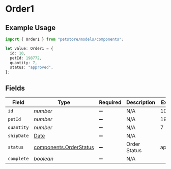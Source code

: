 # Order1

## Example Usage

```typescript
import { Order1 } from "petstore/models/components";

let value: Order1 = {
  id: 10,
  petId: 198772,
  quantity: 7,
  status: "approved",
};
```

## Fields

| Field                                                                                         | Type                                                                                          | Required                                                                                      | Description                                                                                   | Example                                                                                       |
| --------------------------------------------------------------------------------------------- | --------------------------------------------------------------------------------------------- | --------------------------------------------------------------------------------------------- | --------------------------------------------------------------------------------------------- | --------------------------------------------------------------------------------------------- |
| `id`                                                                                          | *number*                                                                                      | :heavy_minus_sign:                                                                            | N/A                                                                                           | 10                                                                                            |
| `petId`                                                                                       | *number*                                                                                      | :heavy_minus_sign:                                                                            | N/A                                                                                           | 198772                                                                                        |
| `quantity`                                                                                    | *number*                                                                                      | :heavy_minus_sign:                                                                            | N/A                                                                                           | 7                                                                                             |
| `shipDate`                                                                                    | [Date](https://developer.mozilla.org/en-US/docs/Web/JavaScript/Reference/Global_Objects/Date) | :heavy_minus_sign:                                                                            | N/A                                                                                           |                                                                                               |
| `status`                                                                                      | [components.OrderStatus](../../models/components/orderstatus.md)                              | :heavy_minus_sign:                                                                            | Order Status                                                                                  | approved                                                                                      |
| `complete`                                                                                    | *boolean*                                                                                     | :heavy_minus_sign:                                                                            | N/A                                                                                           |                                                                                               |